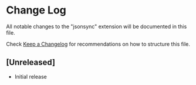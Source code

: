 # Change Log

All notable changes to the "jsonsync" extension will be documented in this file.

Check [Keep a Changelog](http://keepachangelog.com/) for recommendations on how to structure this file.

## [Unreleased]

- Initial release